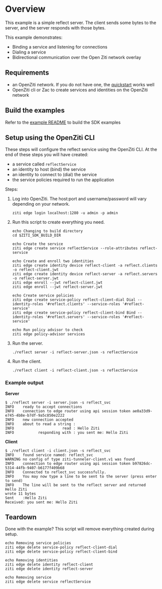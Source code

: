 # Overview
This example is a simple reflect server. The client sends some bytes to the server, and the server responds with those bytes. 

This example demonstrates:
* Binding a service and listening for connections
* Dialing a service
* Bidirectional communication over the Open Ziti network overlay

## Requirements
* an OpenZiti network. If you do not have one, the [quickstart](https://openziti.github.io/ziti/quickstarts/quickstart-overview.html) works well
* OpenZiti cli or Zac to create services and identities on the OpenZiti network 

## Build the examples
Refer to the [example README](../README.md) to build the SDK examples

## Setup using the OpenZiti CLI
These steps will configure the reflect service using the OpenZiti CLI. At the end of these steps you will have created:
* a service called `reflectService`
* an identity to host (bind) the service
* an identity to connect to (dial) the service
* the service policies required to run the application

Steps:
1. Log into OpenZiti. The host:port and username/password will vary depending on your network.

       ziti edge login localhost:1280 -u admin -p admin
2. Run this script to create everything you need.

       echo Changing to build directory
       cd $ZITI_SDK_BUILD_DIR
       
       echo Create the service
       ziti edge create service reflectService --role-attributes reflect-service
       
       echo Create and enroll two identities
       ziti edge create identity device reflect-client -a reflect.clients -o reflect-client.jwt
       ziti edge create identity device reflect-server -a reflect.servers -o reflect-server.jwt
       ziti edge enroll --jwt reflect-client.jwt
       ziti edge enroll --jwt reflect-server.jwt
       
       echo Create service policies
       ziti edge create service-policy reflect-client-dial Dial --identity-roles '#reflect.clients' --service-roles '#reflect-service'
       ziti edge create service-policy reflect-client-bind Bind --identity-roles '#reflect.servers' --service-roles '#reflect-service'
       
       echo Run policy advisor to check
       ziti edge policy-advisor services
3. Run the server.

       ./reflect server -i reflect-server.json -s reflectService
4. Run the client.

       ./reflect client -i reflect-client.json -s reflectService
### Example output
**Server**
```shell
$ ./reflect server -i server.json -s reflect_svc
INFO    ready to accept connections                  
INFO    connection to edge router using api session token ae0a33d9-e745-4b8e-b7df-9a5c850e2222 
INFO    new connection accepted                      
INFO    about to read a string :                     
INFO                      read : Hello Ziti          
INFO           responding with : you sent me: Hello Ziti 
```
**Client**
```shell
$ ./reflect client -i client.json -s reflect_svc
INFO    found service named: reflect_svc             
WARNING no config of type ziti-tunneler-client.v1 was found 
INFO    connection to edge router using api session token b97826dc-5314-44fb-9407-b6177f409b68 
INFO    Connected to reflect_svc successfully.       
INFO    You may now type a line to be sent to the server (press enter to send) 
INFO    The line will be sent to the reflect server and returned 
Hello Ziti
wrote 11 bytes
Sent    :Hello Ziti
Received: you sent me: Hello Ziti
```

## Teardown
Done with the example? This script will remove everything created during setup.
```shell
echo Removing service policies
ziti edge delete service-policy reflect-client-dial
ziti edge delete service-policy reflect-client-bind

echo Removing identities
ziti edge delete identity reflect-client
ziti edge delete identity reflect-server

echo Removing service
ziti edge delete service reflectService
```
